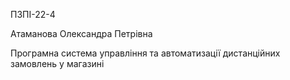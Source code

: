 ПЗПІ-22-4

Атаманова Олександра Петрівна

Програмна система управління та автоматизації дистанційних замовлень у магазині
